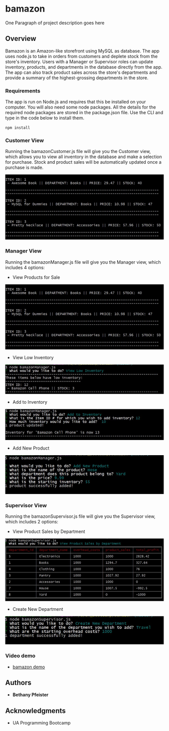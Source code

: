 # bamazon

One Paragraph of project description goes here

## Overview

Bamazon is an Amazon-like storefront using MySQL as database. The app uses node.js to take in orders from customers and deplete stock from the store's inventory. Users with a Manager or Supervisor roles can update inventory, products, and departments in the database directly from the app. The app can also track product sales across the store's departments and provide a summary of the highest-grossing departments in the store.

### Requirements

The app is run on Node.js and requires that this be installed on your computer.  You will also need some node packages. All the details for the required node packages are stored in the package.json file. Use the CLI and type in the code below to install them.

```
npm install
```

### Customer View

Running the bamazonCustomer.js file will give you the Customer view, which allows you to view all inventory in the database and make a selection for purchase. Stock and product sales will be automatically updated once a purchase is made.

![Product View](images/View_Products.jpg)

### Manager View

Running the bamazonManager.js file will give you the Manager view, which includes 4 options:

* View Products for Sale

![Product View](images/View_Products.jpg)

* View Low Inventory

![Low Inventory](images/Manager_LowInv.jpg)

* Add to Inventory

![Add Inventory](images/Manager_UpdateInv.jpg)

* Add New Product

![Add New Product](images/Manager_AddProduct.jpg)

### Supervisor View

Running the bamazonSupervisor.js file will give you the Supervisor view, which includes 2 options:

* View Product Sales by Department

![Product Sales](images/Supervisor_ProductSales.jpg)

* Create New Department

![New Department](images/Supervisor_CreateDept.jpg)

### Video demo

* [bamazon demo](https://youtu.be/eaR5EYskFbk)

## Authors

* **Bethany Pfeister** 

## Acknowledgments

* UA Programming Bootcamp
